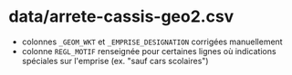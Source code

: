 # data/arrete-cassis-geo2.csv
- colonnes `_GEOM_WKT` et `_EMPRISE_DESIGNATION` corrigées manuellement
- colonne `REGL_MOTIF` renseignée pour certaines lignes où indications spéciales sur l'emprise (ex. "sauf cars scolaires")